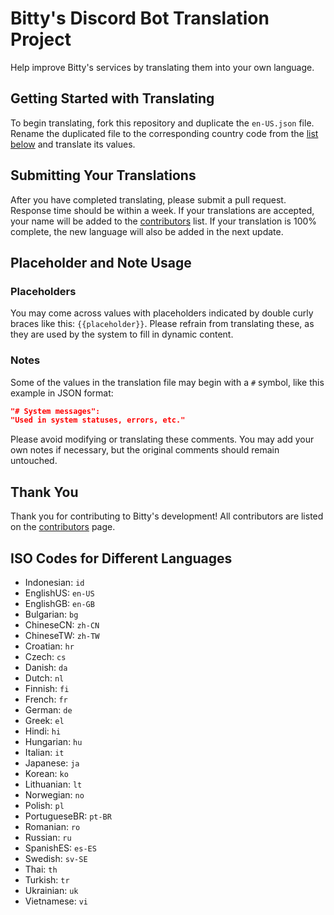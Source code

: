 # Bitty's Discord Bot Translation Project
Help improve Bitty's services by translating them into your own language.

## Getting Started with Translating
To begin translating, fork this repository and duplicate the `en-US.json` file. Rename the duplicated file to the corresponding country code from the [list below](https://github.com/Bitty-cf/translations/blob/main/discord/README.md#iso-codes-for-different-languages) and translate its values.

## Submitting Your Translations
After you have completed translating, please submit a pull request. Response time should be within a week. If your translations are accepted, your name will be added to the [contributors](https://github.com/Bitty-cf/Translations/graphs/contributors) list. If your translation is 100% complete, the new language will also be added in the next update.

## Placeholder and Note Usage
### Placeholders
You may come across values with placeholders indicated by double curly braces like this: `{{placeholder}}`. Please refrain from translating these, as they are used by the system to fill in dynamic content.

### Notes
Some of the values in the translation file may begin with a `#` symbol, like this example in JSON format:

```json
"# System messages":
"Used in system statuses, errors, etc."
```

Please avoid modifying or translating these comments. You may add your own notes if necessary, but the original comments should remain untouched.

## Thank You
Thank you for contributing to Bitty's development! All contributors are listed on the [contributors](https://github.com/Bitty-cf/Translations/graphs/contributors) page.

## ISO Codes for Different Languages
- Indonesian: `id`<br>
- EnglishUS: `en-US`<br>
- EnglishGB: `en-GB`<br>
- Bulgarian: `bg`<br>
- ChineseCN: `zh-CN`<br>
- ChineseTW: `zh-TW`<br>
- Croatian: `hr`<br>
- Czech: `cs`<br>
- Danish: `da`<br>
- Dutch: `nl`<br>
- Finnish: `fi`<br>
- French: `fr`<br>
- German: `de`<br>
- Greek: `el`<br>
- Hindi: `hi`<br>
- Hungarian: `hu`<br>
- Italian: `it`<br>
- Japanese: `ja`<br>
- Korean: `ko`<br>
- Lithuanian: `lt`<br>
- Norwegian: `no`<br>
- Polish: `pl`<br>
- PortugueseBR: `pt-BR`<br>
- Romanian: `ro`<br>
- Russian: `ru`<br>
- SpanishES: `es-ES`<br>
- Swedish: `sv-SE`<br>
- Thai: `th`<br>
- Turkish: `tr`<br>
- Ukrainian: `uk`<br>
- Vietnamese: `vi`<br>
